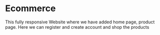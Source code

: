 # Ecommerce
This fully responsive Website where we have added home page, product page. Here we can register and create account and shop the products 
